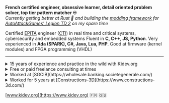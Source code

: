 **French certified engineer, obsessive learner, detail oriented problem solver, top tier pattern matcher ♾️**  
*Currently getting better at Rust 🦀 and building the [modding framework](https://github.com/LegionTD2-Modding) for [AutoAttackGames' Legion TD 2](https://beta.legiontd2.com/) on my spare time*  

Certified [EPITA](https://www.epita.fr/) engineer ([CTI](https://www.cti-commission.fr/)) in real time and critical systems, cybersecurity and embedded systems
Fluent in **C, C++, JS, Python**. Very experienced in **Ada (SPARK), C#, Java, Lua, PHP**. Good at firmware (kernel modules) and FPGA programming (VHDL)
____
<details>
  <summary>15 years of experience and practice in the wild with Kidev.org</summary>
> ➤ Modding that quickly lead to systems administration: hosting HLDS, TeamSpeak, Joomla on Debian dedicated servers from [OVH](https://www.ovhcloud.com/)  
> ➤ Website configuration and development of a custom shop (Allopass+Paypal) that helped me pay for the servers rent ($50 per month was over my middle school budget)  
</details>
<details>
  <summary>Free or paid freelance consulting at times</summary>  
> ➤ General help/debug/otpimizations of C#/Unity code to help friends that develop [a game I like](https://beta.legiontd2.com/)  
> ➤ Cloud engineering on [AWS](https://aws.amazon.com/) and web development (Django) to help a friend getting started in her tatoo salon business  
> ➤ OSS advocate and contributor to the ecosystem as much as I'm able to
</details>
<details>
  <summary>Worked at [SGCIB](https://wholesale.banking.societegenerale.com/)</summary> 
> ➤ Developed in JS the original protytype of [Match-my-trade](https://tradematch.sgmarkets.com/whiteapp/#/matchmytrade)
</details>
<details>
  <summary>Worked for 5 years at [Constructions-3D](https://www.constructions-3d.com/) </summary>
> ➤ Development of a software suite: research (geometry, linear algebra), development (C++ Qt/QML) and project managenemt  
> ➤ Created CMake presets, Makefiles, Bash and Python tools as well as documentation to help new developers get started quickly  
> ➤ Engineered the CI pipeline from scratch using Github Actions: PR logic with auto checks and tests, auto build for Windows+Linux+macOS, Slack bots, installer wizard  
> ➤ Established and managed the company’s AWS and GitHub account (introduced SAML, managed IAM, CloudWatch, Billing Conductor, RDS, EC2, VPC) 
</details>  

[www.kidev.org](https://www.kidev.org) 🇫🇷 🇬🇧  
